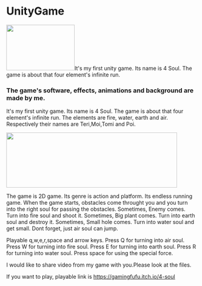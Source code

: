 # UnityGame
<img src="https://github.com/Furkan-GH/UnityGame/assets/92176041/328bb9cf-5cf2-42c6-9f24-100d98cb127b" width="180" height="120">It's my first unity game. Its name is 4 Soul. The game is about that four element's infinite run.

### The game's software, effects, animations and background are made by me.

It's my first unity game. Its name is 4 Soul. The game is about that four element's infinite run.
The elements are fire, water, earth and air. Respectively their names are Teri,Moi,Tomi and Poi.

<img src="https://github.com/Furkan-GH/UnityGame/assets/92176041/a86147b0-56f9-4f74-9141-eb2e27356df7" width="450" height="145">

The game is 2D game. Its genre is action and platform. Its endless running game.
When the game starts, obstacles come throught you and you turn into the right soul for passing the obstacles.
Sometimes, Enemy comes. Turn into fire soul and shoot it.
Sometimes, Big plant comes. Turn into earth soul and destroy it.
Sometimes, Small hole comes. Turn into water soul and get small.
Dont forget, just air soul can jump.

Playable q,w,e,r,space and arrow keys.
Press Q for turning into air soul.
Press W for turning into fire soul.
Press E for turning into earth soul.
Press R for turning into water soul.
Press space for using the special force.

I would like to share video from my game with you.Please look at the files.

If you want to play, playable link is https://gamingfufu.itch.io/4-soul










